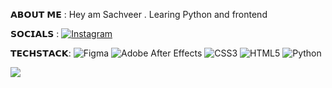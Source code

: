 𝗔𝗕𝗢𝗨𝗧 𝗠𝗘 : 
Hey am Sachveer . Learing Python and frontend


𝗦𝗢𝗖𝗜𝗔𝗟𝗦  : 
[![Instagram](https://img.shields.io/badge/Instagram-%23E4405F.svg?logo=Instagram&logoColor=white)](https://instagram.com/sachveer25) 

𝗧𝗘𝗖𝗛𝗦𝗧𝗔𝗖𝗞:
 ![Figma](https://img.shields.io/badge/figma-%23F24E1E.svg?style=for-the-badge&logo=figma&logoColor=white) ![Adobe After Effects](https://img.shields.io/badge/Adobe%20After%20Effects-9999FF.svg?style=for-the-badge&logo=Adobe%20After%20Effects&logoColor=white) ![CSS3](https://img.shields.io/badge/css3-%231572B6.svg?style=for-the-badge&logo=css3&logoColor=white) ![HTML5](https://img.shields.io/badge/html5-%23E34F26.svg?style=for-the-badge&logo=html5&logoColor=white) ![Python](https://img.shields.io/badge/python-3670A0?style=for-the-badge&logo=python&logoColor=ffdd54)


![](https://quotes-github-readme.vercel.app/api?type=horizontal&theme=light)
